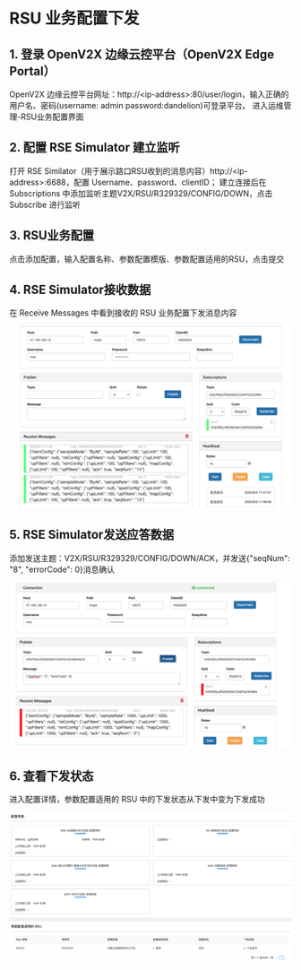 # RSU 业务配置下发

## 1. 登录 OpenV2X 边缘云控平台（OpenV2X Edge Portal）

OpenV2X 边缘云控平台网址：http://\<ip-address\>:80/user/login，输入正确的用户名、密码(username: admin
password:dandelion)可登录平台。 进入运维管理-RSU业务配置界面

## 2. 配置 RSE Simulator 建立监听

打开 RSE Similator（用于展示路口RSU收到的消息内容）http://\<ip-address\>:6688，配置 Username、password、clientID； 建立连接后在
Subscriptions 中添加监听主题V2X/RSU/R329329/CONFIG/DOWN，点击 Subscribe 进行监听

## 3. RSU业务配置

点击添加配置，输入配置名称、参数配置模版、参数配置适用的RSU，点击提交

## 4. RSE Simulator接收数据

在 Receive Messages 中看到接收的 RSU 业务配置下发消息内容

![a](../images/RSU业务配置下发.png)

## 5. RSE Simulator发送应答数据

添加发送主题：V2X/RSU/R329329/CONFIG/DOWN/ACK，并发送{"seqNum": "8", "errorCode": 0}消息确认

![a](../images/RSU消息确认.png)

## 6. 查看下发状态

进入配置详情，参数配置适用的 RSU 中的下发状态从下发中变为下发成功

![a](../images/下发状态.png)
